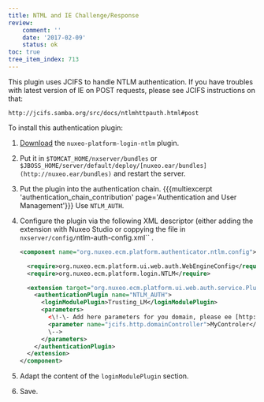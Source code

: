 ```yaml
---
title: NTML and IE Challenge/Response
review:
    comment: ''
    date: '2017-02-09'
    status: ok
toc: true
tree_item_index: 713
---
```

This plugin uses JCIFS to handle NTLM authentication. If you have troubles with latest version of IE on POST requests, please see JCIFS instructions on that:

```
http://jcifs.samba.org/src/docs/ntlmhttpauth.html#post

```

To install this authentication plugin:

1.  [Download](https://maven.nuxeo.org/nexus/index.html#nexus-search;quick%7Enuxeo-platform-login-ntlm) the `nuxeo-platform-login-ntlm` plugin.
2.  Put it in `$TOMCAT_HOME/nxserver/bundles` or `$JBOSS_HOME/server/default/deploy/[nuxeo.ear/bundles](http://nuxeo.ear/bundles)` and restart the server.
3.  Put the plugin into the authentication chain.
    {{{multiexcerpt 'authentication_chain_contribution' page='Authentication and User Management'}}}
    Use `NTLM_AUTH`.
4.  Configure the plugin via the following XML descriptor (either adding the extension with Nuxeo Studio or coppying the file in `nxserver/config/`ntlm-auth-config.xml`` .

    ```xml
    <component name="org.nuxeo.ecm.platform.authenticator.ntlm.config">

      <require>org.nuxeo.ecm.platform.ui.web.auth.WebEngineConfig</require>
      <require>org.nuxeo.ecm.platform.login.NTLM</require>

      <extension target="org.nuxeo.ecm.platform.ui.web.auth.service.PluggableAuthenticationService" point="authenticators">
        <authenticationPlugin name="NTLM_AUTH">
          <loginModulePlugin>Trusting_LM</loginModulePlugin>
          <parameters>
            <\!-\- Add here parameters for you domain, please ee [http://jcifs.samba.org/src/docs/ntlmhttpauth.html&nbsp];
            <parameter name="jcifs.http.domainController">MyControler</parameter>
            \-->
          </parameters>
        </authenticationPlugin>
      </extension>
    </component>

    ```
5. Adapt the content of the `loginModulePlugin` section.

6. Save.
